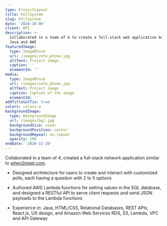 ```yaml
---
type: ProjectLayout
title: PollSystem
slug: PollSystem
date: '2020-10-06'
client: WPI
description: >-
  Collaborated in a team of 4 to create a full-stack web application built on
  Java and AWS
featuredImage:
  type: ImageBlock
  url: /images/vote_phone.jpg
  altText: Project image
  caption: ''
  elementId: ''
media:
  type: ImageBlock
  url: /images/vote_phone.jpg
  altText: Project image
  caption: Caption of the image
  elementId: ''
addTitleSuffix: true
colors: colors-a
backgroundImage:
  type: BackgroundImage
  url: /images/bg2.jpg
  backgroundSize: cover
  backgroundPosition: center
  backgroundRepeat: no-repeat
  opacity: 100
endDate: '2020-12-20'
---
```

Collaborated in a team of 4, created a full-stack network application similar to [when2meet.com](when2meet.com).



*   Designed architecture for users to create and interact with customized polls, each having a question with 2 to 5
    options

*   Authored AWS Lambda functions for setting values in the SQL database, and designed a RESTful API
    to serve client requests and send JSON payloads to the Lambda functions

*   Experience in: Java, HTML/CSS, Relational Databases, REST APIs, React.js, UX design, and Amazon Web
    Services RDS, S3, Lambda, VPC and API Gateway 



